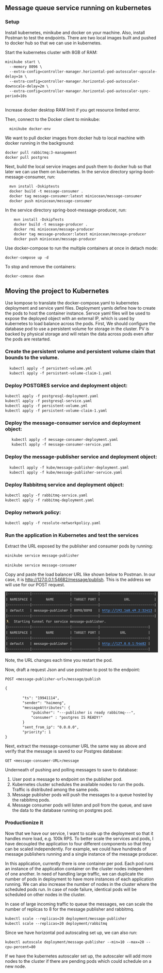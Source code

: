 ## Message queue service running on kubernetes


### Setup

Install kubernetes, minikube and docker on your machine. Also, install Postman to test the endpoints.
There are two local images built and pushed to docker hub so that we can use in kubernetes.

Start the kubernetes cluster with 8GB of RAM:
``` 
minikube start \
  --memory 8096 \
  --extra-config=controller-manager.horizontal-pod-autoscaler-upscale-delay=1m \
  --extra-config=controller-manager.horizontal-pod-autoscaler-downscale-delay=2m \
  --extra-config=controller-manager.horizontal-pod-autoscaler-sync-period=10s
  
  ```
Increase docker desktop RAM limit if you get resource limited error.

Then, connect to the Docker client to minikube:
```
  minikube docker-env
```
We want to pull docker images from docker hub to local machine with docker running in the background:
```
docker pull rabbitmq:3-management
docker pull postgres
```

Next, build the local service images and push them to docker hub so that later we can use them on kubernetes.
In the service directory spring-boot-message-consumer, run:

```
  mvn install -Dskiptests
  docker build -t message-consumer .
  docker tag message-consumer:latest miniocean/message-consumer
  docker push miniocean/message-consumer
```

In the service directory spring-boot-message-producer, run:

```
    mvn install -DskipTests
    docker build -t message-producer .
    docker rmi miniocean/message-producer
    docker tag message-producer:latest miniocean/message-producer
    docker push miniocean/message-producer
```

Use docker-compose to run the multiple containers at once in detach mode:

```
docker-compose up -d
```
To stop and remove the containers:
```
docker-comose down
```

## Moving the project to Kubernetes
Use kompose to translate the docker-compose.yaml to kubernetes deployment and service yaml files. Deployment yamls define how to create the pods to host the container instance. Servce yaml files will be used to expose the deployed object with an external IP, which is used by kubernetes to load balance across the pods. 
First, We should configure the database pod to use a persistent volume for storage in the cluster.
PV is backed by physical storage and will retain the data across pods even after the pods are restarted.

### Create the persistent volume and persistent volume claim that bounds to the volume.
```
  kubectl apply -f persistent-volume.yml
  kubectl apply -f persistent-volume-claim-1.yaml
```

### Deploy POSTGRES service and deployment object:
```
kubectl apply -f postgresql-deployment.yaml
kubectl apply -f postgresql-service.yaml
kubectl apply -f persistent-volume.yml
kubectl apply -f persistent-volume-claim-1.yaml
```

### Deploy the message-consumer service and deployment object:
```   
   kubectl apply -f message-consumer-deployment.yaml
   kubectl apply -f message-consumer-service.yaml
```

### Deploy the message-publisher service and deployment object:

```   
  kubectl apply -f kube/message-publisher-deployment.yaml
  kubectl apply -f kube/message-publisher-service.yaml
```


### Deploy Rabbitmq service and deployment object:
``` 
kubectl apply -f rabbitmq-service.yaml
kubectl apply -f rabbitmq-deployment.yaml
``` 

### Deploy network policy:
``` 
kubectl apply -f resolute-networkpolicy.yaml
``` 

### Run the application in Kubernetes and test the services
Extract the URL exposed by the publisher and consumer pods by running:

``` 
minikube service message-publisher

minikube service message-consumer
```
Copy and paste the load balancer URL like shown below to Postman.
In our case, it is http://127.0.0.1:54682/message/publish.
This is the address we will use for our POST request.

![message-publisher](./message-publisher-url.png)

Note, the URL changes each time you restart the pod.

Now, draft a request Json and use postman to post to the endpoint:
```
POST <message-publisher-url>/message/publish

```

```
{

        "ts": "19941114",
        "sender": "haimeng",
        "messageAttributes": {
            "pubisher": "---publisher is ready rabbitmq---",
            "consumer" : "postgres IS READY!"
        }
        "sent_from_ip": "0.0.0.0",
        "priority": 1
}
```
Next, extract the message-consumer URL the same way as above and verify that the message is saved to our Postgres database:

```
GET <message-consumer-URL>/message
```

Underneath of pushing and polling messages to save to database:
1. User post a message to endpoint on the publisher pod.
2. Kubernetes cluster schedules the available nodes to run the pods. Traffic is distributed among the same pods.
2. Message publisher pods will push the messages to a queue hosted by the rabbitmq pods.
4. Message consumer pods will listen and poll from the queue, and save the data to the database running on postgres pod.

### Productionize it

Now that we have our service, I want to scale up the deployment so that it handles more load, e.g. 100k RPS.
To better scale the services and pods, I have decoupled the application to four different components so that they can be scaled independently.
For example, we could have hundreds of message publishers running and a single instance of the message producer.

In this application, currently there is one container per pod. Each pod runs an instance of the application container on the cluster nodes independent of one another.
In need of handling large traffic, we can duplicate the number of pods in deployment to have more instances of each application running.
We can also increase the number of nodes in the cluster where the scheduled pods run. In case of node failure, identical pods will be scheduled on other nodes in the cluster.


In case of large incoming traffic to queue the messages, we can scale the number of replicas to 8 for the message publisher and rabbitmq.

```
kubectl scale --replicas=20 deployment/message-publisher
kubectl scale --replicas=20 deployment/rabbitmq
```

Since we have horizontal pod autoscaling set up, we can also run:
```
kubectl autoscale deployment/message-publisher --min=10 --max=20 --cpu-percent=80
```
If we have the kubernetes autoscaler set up, the autoscaler will add more nodes to the cluster if there are pending pods which could schedule on a new node.

